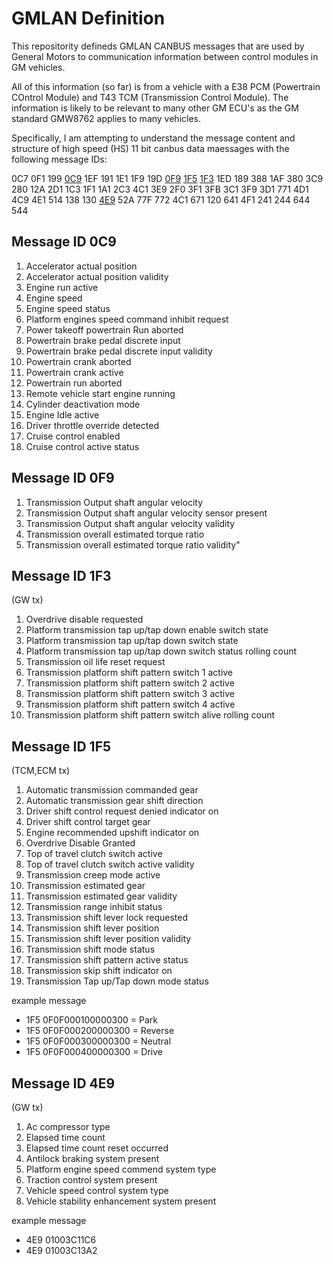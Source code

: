 # GMLAN Definition
This repositority defineds GMLAN CANBUS messages that are used by General Motors to communication information between control modules in GM vehicles.

All of this information (so far) is from a vehicle with a E38 PCM (Powertrain COntrol Module) and T43 TCM (Transmission Control Module). The information is likely to be relevant to many other GM ECU's as the GM standard GMW8762 applies to many vehicles.

Specifically, I am attempting to understand the message content and structure of high speed (HS) 11 bit canbus data maessages with the following message IDs:

0C7   0F1   199   [0C9](#message-id-0c9)   1EF   191   1E1   1F9   19D   [0F9](#message-id-0cf9)   [1F5](#message-id-1f5)   [1F3](#message-id-1f3)
1ED   189   388   1AF   380   3C9   280   12A   2D1   1C3   1F1   1A1
2C3   4C1   3E9   2F0   3F1   3FB   3C1   3F9   3D1   771   4D1   4C9
4E1   514   138   130   [4E9](#message-id-0cf9)   52A   77F   772   4C1   671   120   641
4F1   241   244   644   544

## Message ID 0C9
1. Accelerator actual position
2. Accelerator actual position validity
3. Engine run active
4. Engine speed
5. Engine speed status
6. Platform engines speed command inhibit request
7. Power takeoff powertrain Run aborted
8. Powertrain brake pedal discrete input
9. Powertrain brake pedal discrete input validity
10. Powertrain crank aborted
11. Powertrain crank active
12. Powertrain run aborted
13. Remote vehicle start engine running
14. Cylinder deactivation mode
15. Engine Idle active
16. Driver throttle override detected
17. Cruise control enabled
18. Cruise control active status

## Message ID 0F9
1. Transmission Output shaft angular velocity
2. Transmission Output shaft angular velocity sensor present
3. Transmission Output shaft angular velocity validity
4. Transmission overall estimated torque ratio
5. Transmission overall estimated torque ratio validity"


## Message ID 1F3	
(GW tx)
1. Overdrive disable requested
2. Platform transmission tap up/tap down enable switch state
3. Platform transmission tap up/tap down switch state
4. Platform transmission tap up/tap down switch status rolling count
5. Transmission oil life reset request
6. Transmission platform shift pattern switch 1 active
7. Transmission platform shift pattern switch 2 active
8. Transmission platform shift pattern switch 3 active
9. Transmission platform shift pattern switch 4 active
10. Transmission platform shift pattern switch alive rolling count

## Message ID 1F5
(TCM,ECM tx)
1. Automatic transmission commanded gear
2. Automatic transmission gear shift direction
3. Driver shift control request denied indicator on
4. Driver shift control target gear
5. Engine recommended upshift indicator on
6. Overdrive Disable Granted
7. Top of travel clutch switch active
8. Top of travel clutch switch active validity
9. Transmission creep mode active
10. Transmission estimated gear
11. Transmission estimated gear validity
12. Transmission range inhibit status
13. Transmission shift lever lock requested
14. Transmission shift lever position
15. Transmission shift lever position validity
16. Transmission shift mode status
17. Transmission shift pattern active status
18. Transmission skip shift indicator on
19. Transmission Tap up/Tap down mode status

example message
- 1F5 0F0F000100000300 = Park
- 1F5 0F0F000200000300 = Reverse
- 1F5 0F0F000300000300 = Neutral
- 1F5 0F0F000400000300 = Drive

## Message ID 4E9
(GW tx)
1. Ac compressor type
2. Elapsed time count
3. Elapsed time count reset occurred
4. Antilock braking system present
5. Platform engine speed commend system type
6. Traction control system present
7. Vehicle speed control system type
8. Vehicle stability enhancement system present

example message
- 4E9	01003C11C6
- 4E9	01003C13A2


